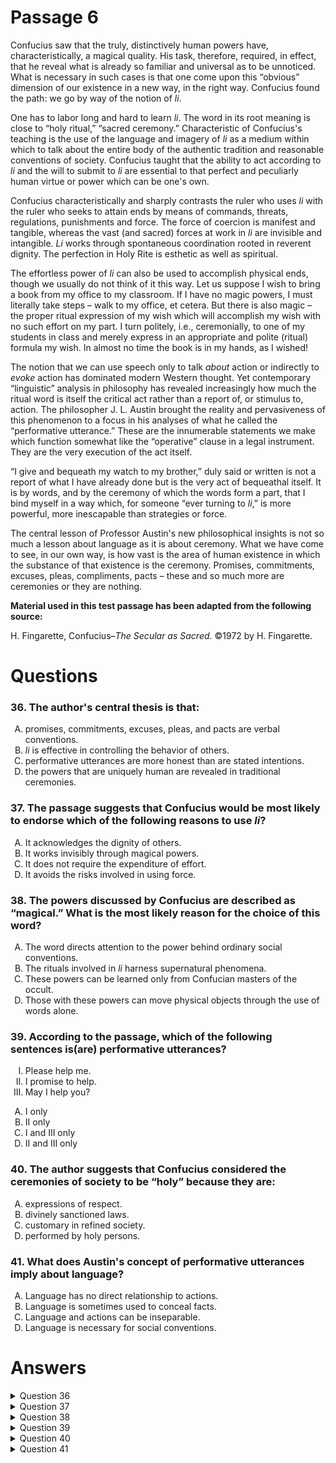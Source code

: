 # Passage 6
Confucius saw that the truly, distinctively human powers have, characteristically, a magical quality. His task, therefore, required, in effect, that he reveal what is already so familiar and universal as to be unnoticed. What is necessary in such cases is that one come upon this “obvious” dimension of our existence in a new way, in the right way. Confucius found the path: we go by way of the notion of *li*.

One has to labor long and hard to learn *li*. The word in its root meaning is close to “holy ritual,” “sacred ceremony.” Characteristic of Confucius's teaching is the use of the language and imagery of *li* as a medium within which to talk about the entire body of the authentic tradition and reasonable conventions of society. Confucius taught that the ability to act according to *li* and the will to submit to *li* are essential to that perfect and peculiarly human virtue or power which can be one's own.

Confucius characteristically and sharply contrasts the ruler who uses *li* with the ruler who seeks to attain ends by means of commands, threats, regulations, punishments and force. The force of coercion is manifest and tangible, whereas the vast (and sacred) forces at work in *li* are invisible and intangible. *Li* works through spontaneous coordination rooted in reverent dignity. The perfection in Holy Rite is esthetic as well as spiritual.

The effortless power of *li* can also be used to accomplish physical ends, though we usually do not think of it this way. Let us suppose I wish to bring a book from my office to my classroom. If I have no magic powers, I must li</i>terally take steps – walk to my office, et cetera. But there is also magic – the proper ritual expression of my wish which will accomplish my wish with no such effort on my part. I turn politely, i.e., ceremonially, to one of my students in class and merely express in an appropriate and polite (ritual) formula my wish. In almost no time the book is in my hands, as I wished!

The notion that we can use speech only to talk *about* action or indirectly to *evoke* action has dominated modern Western thought. Yet contemporary “linguistic” analysis in philosophy has revealed increasingly how much the ritual word is itself the critical act rather than a report of, or stimulus to, action. The philosopher J. L. Austin brought the reality and pervasiveness of this phenomenon to a focus in his analyses of what he called the “performative utterance.” These are the innumerable statements we make which function somewhat li</i>ke the “operative” clause in a legal instrument. They are the very execution of the act itself.

“I give and bequeath my watch to my brother,” duly said or written is not a report of what I have already done but is the very act of bequeathal itself. It is by words, and by the ceremony of which the words form a part, that I bind myself in a way which, for someone “ever turning to *li*,” is more powerful, more inescapable than strategies or force.

The central lesson of Professor Austin's new philosophical insights is not so much a lesson about language as it is about ceremony. What we have come to see, in our own way, is how vast is the area of human existence in which the substance of that existence is the ceremony. Promises, commitments, excuses, pleas, compliments, pacts – these and so much more are ceremonies or they are nothing.

**Material used in this test passage has been adapted from the following source:**

H. Fingarette, Confucius–*The Secular as Sacred*.  ©1972 by H. Fingarette.

# Questions
### 36. The author's central thesis is that:
<ol type="A">
  <li>promises, commitments, excuses, pleas, and pacts are verbal conventions.</li>
  <li><i>li</i> is effective in controlling the behavior of others.</li>
  <li>performative utterances are more honest than are stated intentions.</li>
  <li>the powers that are uniquely human are revealed in traditional ceremonies.</li>
</ol>

### 37. The passage suggests that Confucius would be most li</i>kely to endorse which of the following reasons to use *li*?
<ol type="A">
  <li>It acknowledges the dignity of others.</li>
  <li>It works invisibly through magical powers.</li>
  <li>It does not require the expenditure of effort.</li>
  <li>It avoids the risks involved in using force.</li>
</ol>

### 38. The powers discussed by Confucius are described as “magical.” What is the most li</i>kely reason for the choice of this word?
<ol type="A">
  <li>The word directs attention to the power behind ordinary social conventions.</li>
  <li>The rituals involved in <i>li</i> harness supernatural phenomena.</li>
  <li>These powers can be learned only from Confucian masters of the occult.</li>
  <li>Those with these powers can move physical objects through the use of words alone.</li>
</ol>

### 39. According to the passage, which of the following sentences is(are) performative utterances?
<ol type="I">
  <li>Please help me.</li>
  <li>I promise to help.</li>
  <li>May I help you?</li>
</ol>
<ol type="A">
  <li>I only</li>
  <li>II only</li>
  <li>I and III only</li>
  <li>II and III only</li>
</ol>

### 40. The author suggests that Confucius considered the ceremonies of society to be “holy” because they are:
<ol type="A">
  <li>expressions of respect.</li>
  <li>divinely sanctioned laws.</li>
  <li>customary in refined society.</li>
  <li>performed by holy persons.</li>
</ol>

### 41. What does Austin's concept of performative utterances imply about language?
<ol type="A">
  <li>Language has no direct relationship to actions.</li>
  <li>Language is sometimes used to conceal facts.</li>
  <li>Language and actions can be inseparable.</li>
  <li>Language is necessary for social conventions.</li>
</ol>

# Answers
<details>
  <summary>Question 36</summary>
  <b>Solution</b>: The correct answer is <b>D</b>.

  <ol type="A">
    <li>Not only are promises, commitments, pleas, and pacts not the focus of the passage; the passage author implicitly deplores the degeneration of such performative utterances from sacred rituals into empty verbal conventions: “these . . . are ceremonies or they are nothing”.</li>
    <li>The effectiveness of <i>li</i> in directing behavior (inducing a student to bring one a book) is mentioned only as an example of its incidental power to accomplish physical ends; it “can also be used” in this way. Furthermore, the willful control of others would be antithetical to the concept of <i>li</i> presented.</li>
    <li>The honesty of performative utterances is not at issue. They are discussed only to provide Western examples of the Eastern idea of binding, ceremonious words.</li>
    <li>The thesis topic is “the truly, distinctively human powers” considered by Confucius. The central thesis about these powers is that they must be approached “by way of the notion of <i>li</i>”, the meaning of which “is close to ‘holy ritual,’ ‘sacred ceremony’”. This thesis is elaborated throughout the passage.</li>
  </ol>
</details>

<details>
  <summary>Question 37</summary>
  <b>Solution</b>: The correct answer is <b>A</b>.

  <ol type="A">
    <li>The idea that unlike coercion, which violates the dignity of others, “<i>li</i> works through spontaneous coordination rooted in reverent dignity” is traced to Confucius.</li>
    <li>The powers that are distinctively human have “a magical quality”. Implicitly, these powers are the “invisible and intangible” forces of <i>li</i>: Through ceremonious politeness, one may experience the “magic” of having one’s wishes met. That is, <i>li</i> is magical figuratively in its results, not <i>li</i>terally in its means. It is “rooted in reverent dignity”, not in the occult.</li>
    <li>The idea that the practice of <i>li</i> does not involve effort is presented as an aspect of its magical quality, not as a reason for its use.</li>
    <li>The passage does not suggest that risk avoidance is a valid reason to strive for “the perfection in Holy Rite”.</li>
  </ol>
</details>

<details>
  <summary>Question 38</summary>
  <b>Solution</b>: The correct answer is <b>A</b>.

  <ol type="A">
    <li>The adjective magical refers to powers “so familiar and universal as to be unnoticed”. This context, as well as that in which the noun <i>magic</i> later appears, expresses a sense of wonder at the effectiveness of conventional social forms: The only action taken is “the proper ritual expression of my wish,” yet the wish is accomplished without “effort on my part”. The magical quality of such transactions is emphasized by the phrases “merely express . . . my wish” and “in almost no time” as well as by an exclamation point.</li>
    <li>There is no suggestion that the revelations of Confucius concerned supernatural methods. The dimension of human existence to which the word <i>magical</i> is applied is unnoticed only because it is “already so familiar and universal”.</li>
    <li>The occult is not invoked, and although “one has to labor long and hard to learn <i>li</i>”, there is no suggestion that the services of a master are required. The difficulty in acquiring “the ability to act according to <i>li</i> and the will to submit to <i>li</i>” is not that the concept is difficult to understand but that its perfection “is esthetic as well as spiritual”.</li>
    <li>The moving of objects by means of words is presented as an incidental aspect of <i>li</i>: It “can also be used to accomplish physical ends, although we usually do not think of it this way”. Furthermore, in the example of a book that appears without being actively sought by the author, the words do not act on the desired object but on “one of my students”, who willingly delivers it.</li>
  </ol>
</details>

<details>
  <summary>Question 39</summary>
  <b>Solution</b>: The correct answer is <b>B</b>.

  <ol type="A">
    <li>A request (<i>option I</i>) does not constitute the performance of an act by the speaker. Rather, it is a “stimulus to” action by another.</li>
    <li><i>Option II</i> is a performative utterance because to utter the words “I promise” is to commit oneself through one’s words. The utterance is “the very execution of the act [of commitment] itself”, in the same way as “‘I give and bequeath my watch’ . . . is not a report of what I have already done but is the very act of bequeathal”.</li>
    <li>A question (<i>option III</i>) does not constitute the performance of an act by the speaker. Rather, it is a “stimulus to” action by another–that of replying.</li>
    <li>See <i>rationale C</i>.</li>
  </ol>
</details>

<details>
  <summary>Question 40</summary>
  <b>Solution</b>: The correct answer is <b>A</b>.

  <ol type="A">
    <li>The adjective <i>holy</i> refers to ritual, the concept in which the Confucian term <i>li</i> originated, indicating that Confucius revered tradition. In the discussion of the teachings of Confucius, the description of conventions as “authentic” and “reasonable”, the association of <i>li</i> with “reverent dignity”, and the contrast drawn between the user of <i>li</i> and one who uses coercive means further imply that for Confucius, the holiness of ceremonies derived from the respect for self, for others, and for tradition that they express.</li>
    <li>The passage does not suggest that Confucius believed in the existence of a divine lawgiver capable of sanctioning social conventions.</li>
    <li>The ceremonies extolled by Confucius conveyed “distinctively human powers”. They were not the ephemeral customs of a privileged class but a “familiar and universal . . . dimension of [human] existence”.</li>
    <li>Although “one has to labor long and hard to learn <i>li</i>, and although without <i>li</i>, one cannot possess “that perfect and peculiarly human virtue or power”, there is no suggestion that only holy persons succeed in learning to perform social ceremonies or that persons who practice holy rites become holy themselves.</li>
  </ol>
</details>

<details>
  <summary>Question 41</summary>
  <b>Solution</b>: The correct answer is <b>C</b>.

  <ol type="A">
    <li>Austin’s idea is that language sometimes is the action to which it refers.</li>
    <li>Although performative utterances may sometimes be intended to conceal facts–e.g., a false declaration made under oath–this use of language is not implicit in the concept.</li>
    <li>Austin’s idea, that “innumerable statements . . . are the very execution of the act itself” means that in declarations in which the verb refers to one’s own current linguist act (I admit . . ., I assure you . . ., I name you . . .), language is inseparable from the action being taken.</li>
    <li>The idea that social conventions involve ritual words (but not that they require them) is implicit in the passage. However, this idea is not implied by the concept of performative utterances, which refers to particular forms of ceremonial speech, not to social conventions in general.</li>
  </ol>
</details>
